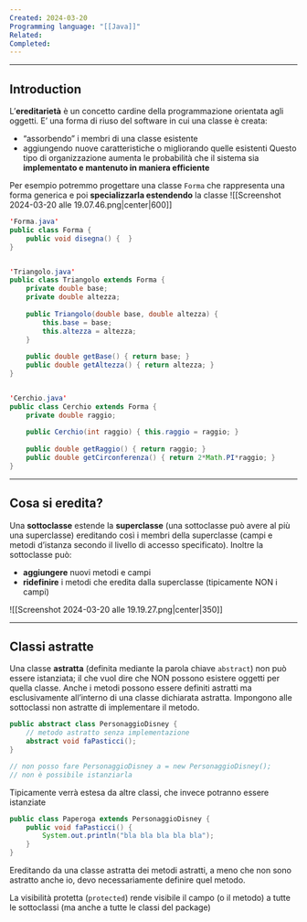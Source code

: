 ```yaml
---
Created: 2024-03-20
Programming language: "[[Java]]"
Related: 
Completed:
---
```

---
## Introduction
L’**ereditarietà** è un concetto cardine della programmazione orientata agli oggetti. E’ una forma di riuso del software in cui una classe è creata:
- “assorbendo” i membri di una classe esistente
- aggiungendo nuove caratteristiche o migliorando quelle esistenti
Questo tipo di organizzazione aumenta le probabilità che il sistema sia **implementato e mantenuto in maniera efficiente**

Per esempio potremmo progettare una classe `Forma` che rappresenta una forma generica e poi **specializzarla estendendo** la classe
![[Screenshot 2024-03-20 alle 19.07.46.png|center|600]]

```java
'Forma.java'
public class Forma {
	public void disegna() {  }
}


'Triangolo.java'
public class Triangolo extends Forma {
	private double base;
	private double altezza;
	
	public Triangolo(double base, double altezza) {
		this.base = base;
		this.altezza = altezza;
	}
	
	public double getBase() { return base; }
	public double getAltezza() { return altezza; }
}


'Cerchio.java'
public class Cerchio extends Forma {
	private double raggio;
	
	public Cerchio(int raggio) { this.raggio = raggio; }
	
	public double getRaggio() { return raggio; }
	public double getCirconferenza() { return 2*Math.PI*raggio; }
}
```

---
## Cosa si eredita?
Una **sottoclasse** estende la **superclasse** (una sottoclasse può avere al più una superclasse) ereditando così i membri della superclasse (campi e metodi d’istanza secondo il livello di accesso specificato).
Inoltre la sottoclasse può:
- **aggiungere** nuovi metodi e campi
- **ridefinire** i metodi che eredita dalla superclasse (tipicamente NON i campi)

![[Screenshot 2024-03-20 alle 19.19.27.png|center|350]]

---
## Classi astratte
Una classe **astratta** (definita mediante la parola chiave `abstract`) non può essere istanziata; il che vuol dire che NON possono esistere oggetti per quella classe.
Anche i metodi possono essere definiti astratti ma esclusivamente all’interno di una classe dichiarata astratta. Impongono alle sottoclassi non astratte di implementare il metodo.

```java
public abstract class PersonaggioDisney {
	// metodo astratto senza implementazione
	abstract void faPasticci();
}

// non posso fare PersonaggioDisney a = new PersonaggioDisney();
// non è possibile istanziarla
```

Tipicamente verrà estesa da altre classi, che invece potranno essere istanziate
```java
public class Paperoga extends PersonaggioDisney {
	public void faPasticci() {
		System.out.println("bla bla bla bla bla");
	}
}
```

Ereditando da una classe astratta dei metodi astratti, a meno che non sono astratto anche io, devo necessariamente definire quel metodo.

La visibilità protetta (`protected`) rende visibile il campo (o il metodo) a tutte le sottoclassi (ma anche a tutte le classi del package)
